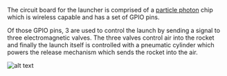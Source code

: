 The circuit board for the launcher is comprised of a [particle photon](particle.md) chip which is wireless capable and has a set of GPIO pins. 

Of those GPIO pins, 3 are used to control the launch by sending a signal to three electromagnetic valves. The three valves control air into the rocket and finally the launch itself is controlled with a pneumatic cylinder which powers the release mechanism which sends the rocket into the air.

![alt text](https://noderockets.github.io/launcher/docs/images/circuit-design.png "Logo Title Text 1")
